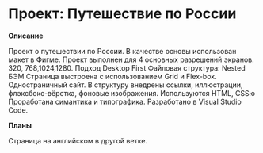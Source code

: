 # Проект: Путешествие по России

**Описание**

Проект о путешествии по России.
В качестве основы использован макет в Фигме.
Проект выполнен для 4 основных разрешений экранов. 320, 768,1024,1280.
Подход Desktop First
Файловая структура: Nested БЭМ
Страница выстроена с использованием Grid и Flex-box.
Одностраничный сайт.
В структуру внедрены ссылки, иллюстрации, флэксбокс-вёрстка, фоновые изображения.
Используются HTML, CSSю
Проработана симантика и типографика.
Разработано в Visual Studio Code.


**Планы**

Страница на английском в другой ветке.